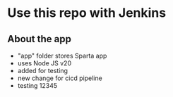 # Use this repo with Jenkins

## About the app
- "app" folder stores Sparta app
- uses Node JS v20
- added for testing
- new change for cicd pipeline
- testing 12345
